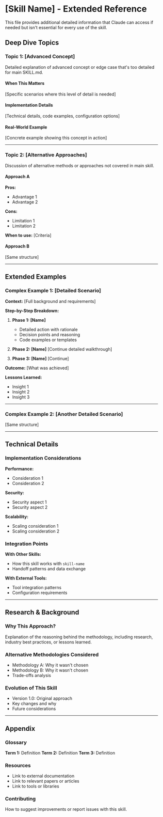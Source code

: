# [Skill Name] - Extended Reference

This file provides additional detailed information that Claude can access if needed but isn't essential for every use of the skill.

## Deep Dive Topics

### Topic 1: [Advanced Concept]

Detailed explanation of advanced concept or edge case that's too detailed for main SKILL.md.

#### When This Matters

[Specific scenarios where this level of detail is needed]

#### Implementation Details

[Technical details, code examples, configuration options]

#### Real-World Example

[Concrete example showing this concept in action]

---

### Topic 2: [Alternative Approaches]

Discussion of alternative methods or approaches not covered in main skill.

#### Approach A

**Pros:**
- Advantage 1
- Advantage 2

**Cons:**
- Limitation 1
- Limitation 2

**When to use:** [Criteria]

#### Approach B

[Same structure]

---

## Extended Examples

### Complex Example 1: [Detailed Scenario]

**Context:** [Full background and requirements]

**Step-by-Step Breakdown:**

1. **Phase 1: [Name]**
   - Detailed action with rationale
   - Decision points and reasoning
   - Code examples or templates

2. **Phase 2: [Name]**
   [Continue detailed walkthrough]

3. **Phase 3: [Name]**
   [Continue]

**Outcome:** [What was achieved]

**Lessons Learned:**
- Insight 1
- Insight 2
- Insight 3

---

### Complex Example 2: [Another Detailed Scenario]

[Same structure]

---

## Technical Details

### Implementation Considerations

**Performance:**
- Consideration 1
- Consideration 2

**Security:**
- Security aspect 1
- Security aspect 2

**Scalability:**
- Scaling consideration 1
- Scaling consideration 2

### Integration Points

**With Other Skills:**
- How this skill works with `skill-name`
- Handoff patterns and data exchange

**With External Tools:**
- Tool integration patterns
- Configuration requirements

---

## Research & Background

### Why This Approach?

Explanation of the reasoning behind the methodology, including research, industry best practices, or lessons learned.

### Alternative Methodologies Considered

- Methodology A: Why it wasn't chosen
- Methodology B: Why it wasn't chosen
- Trade-offs analysis

### Evolution of This Skill

- Version 1.0: Original approach
- Key changes and why
- Future considerations

---

## Appendix

### Glossary

**Term 1:** Definition
**Term 2:** Definition
**Term 3:** Definition

### Resources

- Link to external documentation
- Link to relevant papers or articles
- Link to tools or libraries

### Contributing

How to suggest improvements or report issues with this skill.
